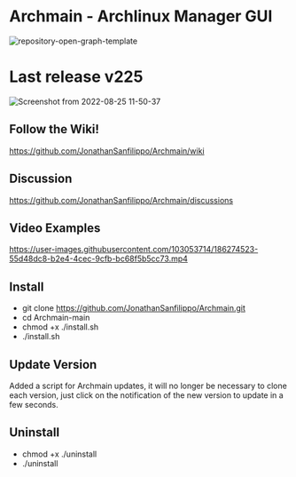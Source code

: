 

# Archmain - Archlinux Manager GUI

![repository-open-graph-template](https://user-images.githubusercontent.com/103053714/185955930-c7ba0563-aeda-4e57-8bf5-614cbbc4d540.png)

# Last release v225
![Screenshot from 2022-08-25 11-50-37](https://user-images.githubusercontent.com/103053714/186645906-5555a8f4-eb2b-48b6-8d4f-47d5287f03c5.png)



## Follow the Wiki! 
https://github.com/JonathanSanfilippo/Archmain/wiki 

## Discussion
https://github.com/JonathanSanfilippo/Archmain/discussions

## Video Examples
https://user-images.githubusercontent.com/103053714/186274523-55d48dc8-b2e4-4cec-9cfb-bc68f5b5cc73.mp4




## Install

- git clone https://github.com/JonathanSanfilippo/Archmain.git
- cd Archmain-main
- chmod +x ./install.sh
- ./install.sh


## Update Version
Added a script for Archmain updates, it will no longer be necessary to clone each version, just click on the notification of the new version to update in a few seconds.


## Uninstall
- chmod +x ./uninstall
- ./uninstall







